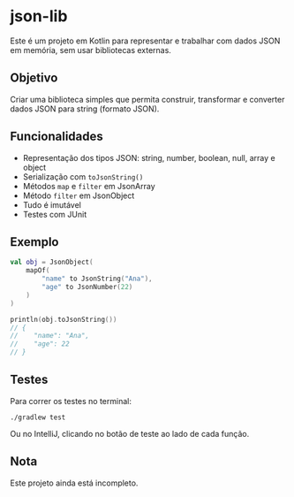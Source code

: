 # json-lib

Este é um projeto em Kotlin para representar e trabalhar com dados JSON em memória, sem usar bibliotecas externas.

## Objetivo

Criar uma biblioteca simples que permita construir, transformar e converter dados JSON para string (formato JSON).

## Funcionalidades

- Representação dos tipos JSON: string, number, boolean, null, array e object
- Serialização com `toJsonString()`
- Métodos `map` e `filter` em JsonArray
- Método `filter` em JsonObject
- Tudo é imutável
- Testes com JUnit

## Exemplo

```kotlin
val obj = JsonObject(
    mapOf(
        "name" to JsonString("Ana"),
        "age" to JsonNumber(22)
    )
)

println(obj.toJsonString())
// {
//    "name": "Ana",
//    "age": 22
// }
```

## Testes

Para correr os testes no terminal:

```
./gradlew test
```

Ou no IntelliJ, clicando no botão de teste ao lado de cada função.

## Nota

Este projeto ainda está incompleto.